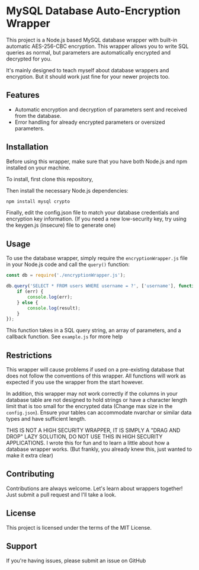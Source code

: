 # MySQL Database Auto-Encryption Wrapper

This project is a Node.js based MySQL database wrapper with built-in automatic AES-256-CBC encryption.
This wrapper allows you to write SQL queries as normal, but parameters are automatically encrypted and decrypted for you.

It's mainly designed to teach myself about database wrappers and encryption. But it should work just fine for your newer projects too.

## Features

- Automatic encryption and decryption of parameters sent and received from the database.
- Error handling for already encrypted parameters or oversized parameters.

## Installation

Before using this wrapper, make sure that you have both Node.js and npm installed on your machine.

To install, first clone this repository,

Then install the necessary Node.js dependencies:

```javascript
npm install mysql crypto
```

Finally, edit the config.json file to match your database credentials and encryption key information.
(If you need a new low-security key, try using the keygen.js (insecure) file to generate one)

## Usage

To use the database wrapper, simply require the `encryptionWrapper.js` file in your Node.js code and call the `query()` function:

```javascript
const db = require('./encryptionWrapper.js');

db.query('SELECT * FROM users WHERE username = ?', ['username'], function(err, result) {
    if (err) {
        console.log(err);
    } else {
        console.log(result);
    }
});
```

This function takes in a SQL query string, an array of parameters, and a callback function.
See `example.js` for more help 

## Restrictions

This wrapper will cause problems if used on a pre-existing database that does not follow the conventions of this wrapper. All functions will work as expected if you use the wrapper from the start however.

In addition, this wrapper may not work correctly if the columns in your database table are not designed to hold strings or have a character length limit that is too small for the encrypted data (Change max size in the `config.json`). Ensure your tables can accommodate nvarchar or similar data types and have sufficient length.

THIS IS NOT A HIGH SECURITY WRAPPER, IT IS SIMPLY A "DRAG AND DROP" LAZY SOLUTION, DO NOT USE THIS IN HIGH SECURITY APPLICATIONS.
I wrote this for fun and to learn a little about how a database wrapper works.
(But frankly, you already knew this, just wanted to make it extra clear)

## Contributing

Contributions are always welcome. Let's learn about wrappers together!
Just submit a pull request and I'll take a look.

## License

This project is licensed under the terms of the MIT License.

## Support

If you're having issues, please submit an issue on GitHub
